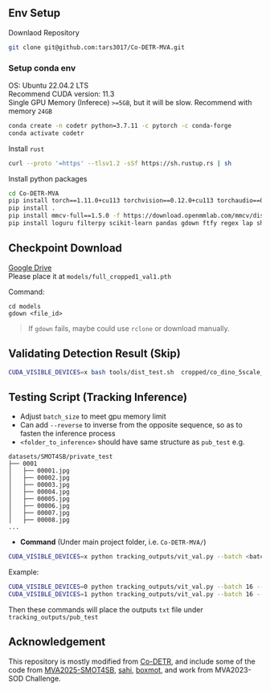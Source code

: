 ## Env Setup

Downlaod Repository
```bash
git clone git@github.com:tars3017/Co-DETR-MVA.git
```

### Setup conda env
OS: Ubuntu 22.04.2 LTS \
Recommend CUDA version: 11.3 \
Single GPU Memory (Inferece) `>=5GB`, but it will be slow.
Recommend with memory `24GB`

```bash
conda create -n codetr python=3.7.11 -c pytorch -c conda-forge
conda activate codetr
```

Install `rust`
```bash
curl --proto '=https' --tlsv1.2 -sSf https://sh.rustup.rs | sh
```

Install python packages
```bash
cd Co-DETR-MVA
pip install torch==1.11.0+cu113 torchvision==0.12.0+cu113 torchaudio==0.11.0+cu113 -f https://download.pytorch.org/whl/torch_stable.html
pip install .
pip install mmcv-full==1.5.0 -f https://download.openmmlab.com/mmcv/dist/cu113/torch1.11.0/index.html
pip install loguru filterpy scikit-learn pandas gdown ftfy regex lap shapely pybboxes yapf==0.40.1
```

<!-- ### Option 2 (Docker)
```bash
bash docker/build.sh
```
## Training
```bash
CUDA_VISIBLE_DEVICES=x bash tools/dist_train.sh <path_to_config> <gpu_counts> <folder_to_save_result>
```
Example: 
```bash
CUDA_VISIBLE_DEVICES=0 bash tools/dist_train.sh vit/co_dino_5scale_vit_large_coco.py 1 vit
``` -->

## Checkpoint Download
[Google Drive](https://drive.google.com/drive/folders/1i-LlXWHwdfIXPt7ICyhxUeD0L3R9EFy_?usp=drive_link) \
Please place it at `models/full_cropped1_val1.pth`

Command:
```
cd models
gdown <file_id>
```
> If `gdown` fails, maybe could use `rclone` or download manually.


## Validating Detection Result (Skip)
```bash
CUDA_VISIBLE_DEVICES=x bash tools/dist_test.sh  cropped/co_dino_5scale_vit_large_coco.py <checkpoint_path> <gpu_count> --eval bbox
```

## **Testing Script (Tracking Inference)**
- Adjust `batch_size` to meet gpu memory limit
- Can add `--reverse` to inverse from the opposite sequence, so as to fasten the inference process
- `<folder_to_inference>` should have same structure as `pub_test`
e.g.
```
datasets/SMOT4SB/private_test
├── 0001
│   ├── 00001.jpg
│   ├── 00002.jpg
│   ├── 00003.jpg
│   ├── 00004.jpg
│   ├── 00005.jpg
│   ├── 00006.jpg
│   ├── 00007.jpg
│   ├── 00008.jpg
...
```
- **Command**
(Under main project folder, i.e. `Co-DETR-MVA/`)
```bash
CUDA_VISIBLE_DEVICES=x python tracking_outputs/vit_val.py --batch <batch_size> --folder <folder_to_inference> [--reverse] --output <output_folder>
```

Example:
```bash
CUDA_VISIBLE_DEVICES=0 python tracking_outputs/vit_val.py --batch 16 --folder datasets/SMOT4SB/pub_test --output tracking_outputs
CUDA_VISIBLE_DEVICES=1 python tracking_outputs/vit_val.py --batch 16 --folder datasets/SMOT4SB/pub_test --reverse --output tracking_outputs
```
Then these commands will place the outputs `txt` file under `tracking_outputs/pub_test`

## Acknowledgement
This repository is mostly modified from [Co-DETR](https://github.com/Sense-X/Co-DETR.git), and include some of the code from [MVA2025-SMOT4SB](https://github.com/IIM-TTIJ/MVA2025-SMOT4SB), [sahi](https://github.com/obss/sahi), [boxmot](https://github.com/mikel-brostrom/boxmot), and work from MVA2023-SOD Challenge.